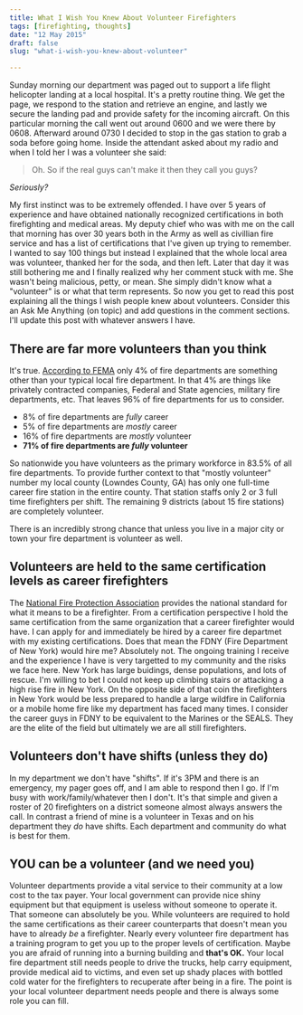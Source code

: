 ```yaml
---
title: What I Wish You Knew About Volunteer Firefighters
tags: [firefighting, thoughts]
date: "12 May 2015"
draft: false
slug: "what-i-wish-you-knew-about-volunteer"

---
```


Sunday morning our department was paged out to support a life flight helicopter landing at a local hospital. It's a pretty routine thing. We get the page, we respond to the station and retrieve an engine, and lastly we secure the landing pad and provide safety for the incoming aircraft. On this particular morning the call went out around 0600 and we were there by 0608. Afterward around 0730 I decided to stop in the gas station to grab a soda before going home. Inside the attendant asked about my radio and when I told her I was a volunteer she said:

> Oh. So if the real guys can't make it then they call you guys?

_Seriously?_

My first instinct was to be extremely offended. I have over 5 years of experience and have obtained nationally recognized certifications in both firefighting and medical areas. My deputy chief who was with me on the call that morning has over 30 years both in the Army as well as civillian fire service and has a list of certifications that I've given up trying to remember. I wanted to say 100 things but instead I explained that the whole local area was volunteer, thanked her for the soda, and then left. Later that day it was still bothering me and I finally realized why her comment stuck with me. She wasn't being malicious, petty, or mean. She simply didn't know what a "volunteer" is or what that term represents. So now you get to read this post explaining all the things I wish people knew about volunteers. Consider this an Ask Me Anything (on topic) and add questions in the comment sections. I'll update this post with whatever answers I have.

## There are far more volunteers than you think

It's true. [According to FEMA](https://apps.usfa.fema.gov/census/summary.cfm#e) only 4% of fire departments are something other than your typical local fire department. In that 4% are things like privately contracted companies, Federal and State agencies, military fire departments, etc. That leaves 96% of fire departments for us to consider.

+  8% of fire departments are *fully* career
+  5% of fire departments are *mostly* career
+  16% of fire departments are *mostly* volunteer
+  **71% of fire departments are *fully* volunteer**

So nationwide you have volunteers as the primary workforce in 83.5% of all fire departments. To provide further context to that "mostly volunteer" number my local county (Lowndes County, GA) has only one full-time career fire station in the entire county. That station staffs only 2 or 3 full time firefighters per shift. The remaining 9 districts (about 15 fire stations) are completely volunteer.

There is an incredibly strong chance that unless you live in a major city or town your fire department is volunteer as well.

## Volunteers are held to the same certification levels as career firefighters

The [National Fire Protection Association](http://www.nfpa.org/codes-and-standards) provides the national standard for what it means to be a firefighter. From a certification perspective I hold the same certification from the same organization that a career firefighter would have. I can apply for and immediately be hired by a career fire departmet with my existing certifications. Does that mean the FDNY (Fire Department of New York) would hire me? Absolutely not. The ongoing training I receive and the experience I have is very targetted to my community and the risks we face here. New York has large buidings, dense populations, and lots of rescue. I'm willing to bet I could not keep up climbing stairs or attacking a high rise fire in New York. On the opposite side of that coin the firefighters in New York would be less prepared to handle a large wildfire in California or a mobile home fire like my department has faced many times. I consider the career guys in FDNY to be equivalent to the Marines or the SEALS. They are the elite of the field but ultimately we are all still firefighters.

## Volunteers don't have shifts (unless they do)

In my department we don't have "shifts". If it's 3PM and there is an emergency, my pager goes off, and I am able to respond then I go. If I'm busy with work/family/whatever then I don't. It's that simple and given a roster of 20 firefighters on a district someone almost always answers the call. In contrast a friend of mine is a volunteer in Texas and on his department they *do* have shifts. Each department and community do what is best for them.

## YOU can be a volunteer (and we need you)

Volunteer departments provide a vital service to their community at a low cost to the tax payer. Your local government can provide nice shiny equipment but that equipment is useless without someone to operate it. That someone can absolutely be you. While volunteers are required to hold the same certifications as their career counterparts that doesn't mean you have to already *be* a firefighter. Nearly every volunteer fire department has a training program to get you up to the proper levels of certification. Maybe you are afraid of running into a burning building and **that's OK.** Your local fire department still needs people to drive the trucks, help carry equipment, provide medical aid to victims, and even set up shady places with bottled cold water for the firefighters to recuperate after being in a fire. The point is your local volunteer department needs people and there is always some role you can fill.
